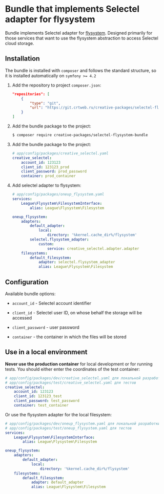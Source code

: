 Bundle that implements Selectel adapter for flysystem
=====================================================

Bundle implements Selectel adapter for [flysystem](https://flysystem.thephpleague.com/docs/). Designed primarily for 
those services that want to use the flysystem abstraction to access Selectel cloud storage.


Installation
------------

The bundle is installed with `composer` and follows the standard structure, so it is installed automatically on `symfony >= 4.2`

1. Add the repository to project `composer.json`:

    ```json
    "repositories": [
        {
            "type": "git",
            "url": "https://git.crtweb.ru/creative-packages/selectel-flysystem-bundle.git"
        }
    ]
    ```

2. Add the bundle package to the project:

    ```bash
    $ composer require creative-packages/selectel-flysystem-bundle
    ```

3. Add the bundle package to the project:

    ```yaml
    # app/config/packages/creative_selectel.yaml
    creative_selectel:
        account_id: 123123
        client_id: 123123_prod
        client_password: prod_password
        container: prod_container
    ```

4. Add selectel adapter to flysystem:

    ```yaml
    # app/config/packages/oneup_flysystem.yaml
    services:
        League\Flysystem\FilesystemInterface:
            alias: League\Flysystem\Filesystem

    oneup_flysystem:
        adapters:
            default_adapter:
                local:
                    directory: '%kernel.cache_dir%/flysystem'
            selectel.flysystem_adapter:
                custom:
                    service: creative_selectel.adapter.adapter
        filesystems:
            default_filesystem:
                adapter: selectel.flysystem_adapter
                alias: League\Flysystem\Filesystem
    ```

Configuration
-------------

Available bundle options:

* `account_id` - Selectel account identifier

* `client_id` - Selectel user ID, on whose behalf the storage will be accessed

* `client_password` - user password

* `container` - the container in which the files will be stored



Use in a local environment
--------------------------

**Never use the production container** for local development or for running tests.
You should either enter the coordinates of the test container:

```yaml
# app/config/packages/dev/creative_selectel.yaml для локальной разработки
# app/config/packages/test/creative_selectel.yaml для тестов
creative_selectel:
    account_id: 123123
    client_id: 123123_test
    client_password: test_password
    container: test_container
```

Or use the flysystem adapter for the local filesystem:
```yaml
# app/config/packages/dev/oneup_flysystem.yaml для локальной разработки
# app/config/packages/test/oneup_flysystem.yaml для тестов
services:
    League\Flysystem\FilesystemInterface:
        alias: League\Flysystem\Filesystem

oneup_flysystem:
    adapters:
        default_adapter:
            local:
                directory: '%kernel.cache_dir%/flysystem'
    filesystems:
        default_filesystem:
            adapter: default_adapter
            alias: League\Flysystem\Filesystem
```
